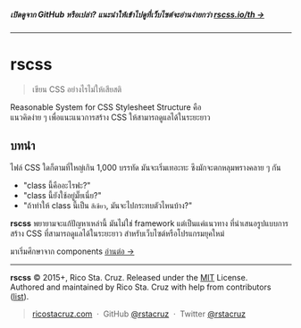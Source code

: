 ##### เปิดดูจาก GitHub หรือเปล่า? แนะนำให้เข้าไปดูที่เว็บไซต์จะอ่านง่ายกว่า **[rscss.io/th →](http://rscss.io/th)**
<!-- {h5: style='display:none'} -->

----
<!-- {hr: style='display:none'} -->

# rscss

<!-- {h1:.massive-header.-with-tagline} -->

> เขียน CSS อย่างไรไม่ให้เสียสติ

Reasonable System for CSS Stylesheet Structure คือ<br>
แนวคิดง่าย ๆ เพื่อแนะแนวการสร้าง CSS ให้สามารถดูแลได้ในระยะยาว

บทนำ
----

ไฟล์ CSS ใดก็ตามที่ใหญ่เกิน 1,000 บรรทัด มันจะเริ่มเทอะทะ ซึงมักจะตกหลุมพรางคลาย ๆ กัน

* "class นี้คืออะไรฟะ?"
* "class นี้ยังใช้อยู่มั๊ยเนี่ย?"
* "ถ้าทำให้ class นี้เป็น `สีเขียว`, มันจะไปกระทบตัวไหนบ้าง?"

**rscss** พยายามจะแก้ปัญหาเหล่านี้ มันไม่ใช่ framework แต่เป็นแค่แนวทาง ที่นำเสนอรูปแบบการสร้าง CSS ที่สามารถดูแลได้ในระยะยาว สำหรับเว็บไซต์หรือโปรแกรมยุคใหม่

มาเริ่มศึกษาจาก components
[อ่านต่อ →](docs/components.md)
<!-- {p:.pull-box} -->

----
<!-- {hr: style='display:none'} -->

**rscss** © 2015+, Rico Sta. Cruz. Released under the [MIT] License.<br>
Authored and maintained by Rico Sta. Cruz with help from contributors ([list][contributors]).
<!-- {p: style='display:none'} -->

> [ricostacruz.com](http://ricostacruz.com) &nbsp;&middot;&nbsp;
> GitHub [@rstacruz](https://github.com/rstacruz) &nbsp;&middot;&nbsp;
> Twitter [@rstacruz](https://twitter.com/rstacruz)
<!-- {blockquote: style='display:none'} -->

[MIT]: http://mit-license.org/
[contributors]: http://github.com/rstacruz/rscss/contributors
